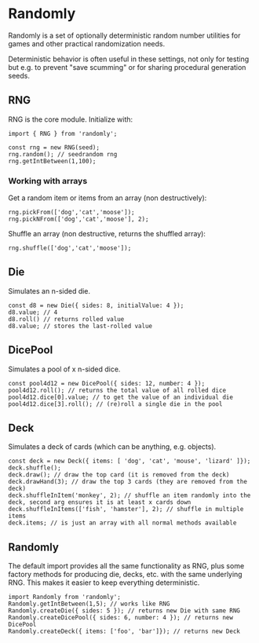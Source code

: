 # Randomly

Randomly is a set of optionally deterministic random number utilities for games and other practical randomization needs.

Deterministic behavior is often useful in these settings, not only for testing but e.g. to prevent "save scumming" or for sharing procedural generation seeds.

## RNG

RNG is the core module. Initialize with:

```
import { RNG } from 'randomly';

const rng = new RNG(seed);
rng.random(); // seedrandom rng
rng.getIntBetween(1,100);
```

### Working with arrays

Get a random item or items from an array (non destructively):

```
rng.pickFrom(['dog','cat','moose']);
rng.pickNFrom(['dog','cat','moose'], 2);
```

Shuffle an array (non destructive, returns the shuffled array):

```
rng.shuffle(['dog','cat','moose']);
```

## Die

Simulates an n-sided die.

```
const d8 = new Die({ sides: 8, initialValue: 4 });
d8.value; // 4
d8.roll() // returns rolled value
d8.value; // stores the last-rolled value
```

## DicePool

Simulates a pool of x n-sided dice.

```
const pool4d12 = new DicePool({ sides: 12, number: 4 });
pool4d12.roll(); // returns the total value of all rolled dice
pool4d12.dice[0].value; // to get the value of an individual die
pool4d12.dice[3].roll(); // (re)roll a single die in the pool
```

## Deck

Simulates a deck of cards (which can be anything, e.g. objects).

```
const deck = new Deck({ items: [ 'dog', 'cat', 'mouse', 'lizard' ]});
deck.shuffle();
deck.draw(); // draw the top card (it is removed from the deck)
deck.drawHand(3); // draw the top 3 cards (they are removed from the deck)
deck.shuffleInItem('monkey', 2); // shuffle an item randomly into the deck, second arg ensures it is at least x cards down
deck.shuffleInItems(['fish', 'hamster'], 2); // shuffle in multiple items
deck.items; // is just an array with all normal methods available
```

## Randomly

The default import provides all the same functionality as RNG, plus some factory methods for producing die, decks, etc. with the same underlying RNG. This makes it easier to keep everything deterministic.

```
import Randomly from 'randomly';
Randomly.getIntBetween(1,5); // works like RNG
Randomly.createDie({ sides: 5 }); // returns new Die with same RNG
Randomly.createDicePool({ sides: 6, number: 4 }); // returns new DicePool
Randomly.createDeck({ items: ['foo', 'bar']}); // returns new Deck
```